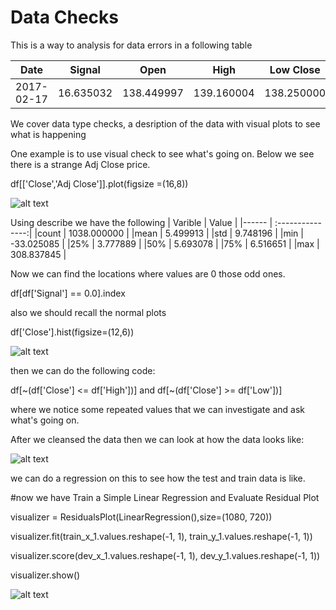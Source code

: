 # Data Checks

This is a way to analysis for data errors in a following table

|Date	      | Signal	  | Open	      | High	      | Low	Close	  | Adj Close   | 
| --------- |:---------:|:---------:  |:---------:  |:---------:  |:---------:  |
|2017-02-17	| 16.635032	| 138.449997	| 139.160004	| 138.250000	| 139.110001	| 132.366592| 

We cover data type checks, a desription of the data with visual plots to see what is happening

One example is to use visual check to see what's going on. Below we see there is a strange Adj Close price.

df[['Close','Adj Close']].plot(figsize =(16,8))

![alt text](https://github.com/ah0101/vigilant-octo-eureka1/blob/main/download%20(1).png "Close Vs Adj Close")

Using describe we have the following
| Varible | Value            |
|------   | :---------------:| 
|count    |    1038.000000   |
|mean     |    5.499913      |
|std      |     9.748196     |
|min      |   -33.025085     |
|25%      |     3.777889     |
|50%      |     5.693078     |
|75%      |     6.516651     |
|max      |   308.837845     |

Now we can find the locations where values are 0 those odd ones.

df[df['Signal'] == 0.0].index

also we should recall the normal plots

df['Close'].hist(figsize=(12,6))

![alt text](https://github.com/ah0101/vigilant-octo-eureka1/blob/main/close%20image.png "Close hist")

then we can do the following code:

df[~(df['Close'] <= df['High'])] and df[~(df['Close'] >= df['Low'])]

where we notice some repeated values that we can investigate and ask what's going on.

After we cleansed the data then we can look at how the data looks like:

![alt text](https://github.com/ah0101/vigilant-octo-eureka1/blob/main/visual.png "visual")

we can do a regression on this to see how the test and train data is like.


#now we have Train a Simple Linear Regression and Evaluate Residual Plot

visualizer = ResidualsPlot(LinearRegression(),size=(1080, 720))

visualizer.fit(train_x_1.values.reshape(-1, 1), train_y_1.values.reshape(-1, 1))

visualizer.score(dev_x_1.values.reshape(-1, 1), dev_y_1.values.reshape(-1, 1))

visualizer.show()

![alt text](https://github.com/ah0101/vigilant-octo-eureka1/blob/main/test%20%26%20train.png "test&train")


